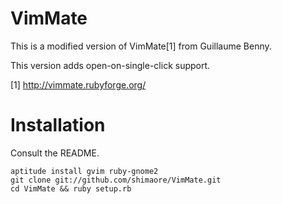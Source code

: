 VimMate
=======

This is a modified version of VimMate[1] from Guillaume Benny.

This version adds open-on-single-click support.

[1] http://vimmate.rubyforge.org/

Installation
============

Consult the README.

    aptitude install gvim ruby-gnome2
    git clone git://github.com/shimaore/VimMate.git
    cd VimMate && ruby setup.rb
